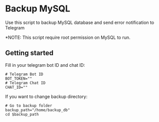 # Backup MySQL

Use this script to backup MySQL database and send error notification to Telegram

*NOTE: This script require root permission on MySQL to run.

## Getting started

Fill in your telegram bot ID and chat ID:
```
# Telegram Bot ID
BOT_TOKEN=""
# Telegram Chat ID
CHAT_ID=""
```

If you want to change backup directory:
```
# Go to backup folder
backup_path="/home/backup_db"
cd $backup_path
```